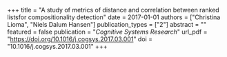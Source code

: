 +++
title = "A study of metrics of distance and correlation between ranked listsfor compositionality detection"
date = 2017-01-01
authors = ["Christina Lioma", "Niels Dalum Hansen"]
publication_types = ["2"]
abstract = ""
featured = false
publication = "*Cognitive Systems Research*"
url_pdf = "https://doi.org/10.1016/j.cogsys.2017.03.001"
doi = "10.1016/j.cogsys.2017.03.001"
+++

